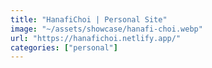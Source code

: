 ```yaml
---
title: "HanafiChoi | Personal Site"
image: "~/assets/showcase/hanafi-choi.webp"
url: "https://hanafichoi.netlify.app/"
categories: ["personal"]
---
```


